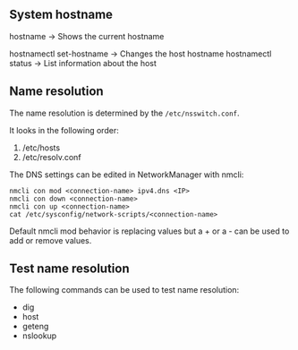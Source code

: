 ## System hostname

hostname -> Shows the current hostname

hostnamectl set-hostname <hostname> -> Changes the host hostname
hostnamectl status -> List information about the host

## Name resolution

The name resolution is determined by the `/etc/nsswitch.conf`.

It looks in the following order:

1. /etc/hosts
2. /etc/resolv.conf

The DNS settings can be edited in NetworkManager with nmcli:

```
nmcli con mod <connection-name> ipv4.dns <IP>
nmcli con down <connection-name>
nmcli con up <connection-name>
cat /etc/sysconfig/network-scripts/<connection-name>
```

Default nmcli mod behavior is replacing values but a + or a - can be used to add or remove values.

## Test name resolution

The following commands can be used to test name resolution:
* dig
* host
* geteng
* nslookup